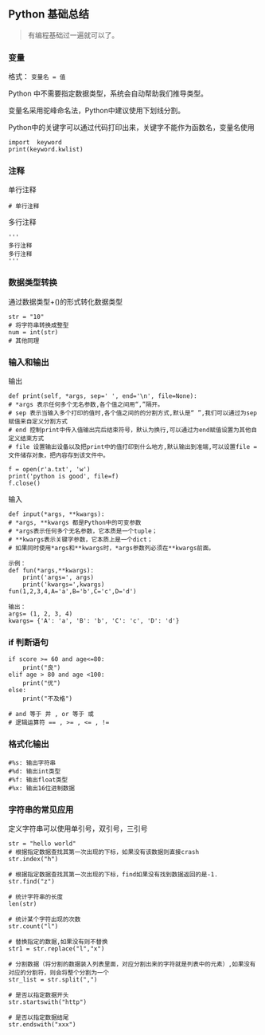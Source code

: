 ## Python 基础总结

>有编程基础过一遍就可以了。

### 变量

格式： `变量名 = 值`

Python 中不需要指定数据类型，系统会自动帮助我们推导类型。

变量名采用驼峰命名法，Python中建议使用下划线分割。

Python中的关键字可以通过代码打印出来，关键字不能作为函数名，变量名使用

```
import  keyword
print(keyword.kwlist)
```

### 注释
单行注释

```
# 单行注释
```

多行注释

```
'''
多行注释
多行注释
'''
```

### 数据类型转换
通过数据类型+()的形式转化数据类型

```
str = "10"
# 将字符串转换成整型
num = int(str)
# 其他同理

```

### 输入和输出
输出 

```
def print(self, *args, sep=' ', end='\n', file=None):
# *args 表示任何多个无名参数,各个值之间用“,”隔开。
# sep 表示当输入多个打印的值时,各个值之间的的分割方式,默认是“ ”,我们可以通过为sep赋值来自定义分割方式
# end 控制print中传入值输出完后结束符号，默认为换行,可以通过为end赋值设置为其他自定义结束方式
# file 设置输出设备以及把print中的值打印到什么地方,默认输出到准端,可以设置file = 文件储存对象，把内容存到该文件中。

f = open(r'a.txt', 'w')
print('python is good', file=f)
f.close()
```

输入

```
def input(*args, **kwargs):
# *args, **kwargs 都是Python中的可变参数
# *args表示任何多个无名参数，它本质是一个tuple； 
# **kwargs表示关键字参数，它本质上是一个dict； 
# 如果同时使用*args和**kwargs时，*args参数列必须在**kwargs前面。

示例：
def fun(*args,**kwargs):
    print('args=', args)
    print('kwargs=',kwargs)
fun(1,2,3,4,A='a',B='b',C='c',D='d')

输出：
args= (1, 2, 3, 4)
kwargs= {'A': 'a', 'B': 'b', 'C': 'c', 'D': 'd'}
```

### if 判断语句

```
if score >= 60 and age<=80:
    print("良")
elif age > 80 and age <100:
    print("优")
else:
    print("不及格")
    
# and 等于 并 , or 等于 或
# 逻辑运算符 == , >= , <= , !=
```

### 格式化输出
```
#%s: 输出字符串
#%d: 输出int类型
#%f: 输出float类型
#%x: 输出16位进制数据
```

### 字符串的常见应用
定义字符串可以使用单引号，双引号，三引号

```
str = "hello world"
# 根据指定数据查找其第一次出现的下标，如果没有该数据则直接crash
str.index("h")

# 根据指定数据查找其第一次出现的下标，find如果没有找到数据返回的是-1.
str.find("z")

# 统计字符串的长度
len(str)

# 统计某个字符出现的次数
str.count("l")

# 替换指定的数据,如果没有则不替换
str1 = str.replace("l","x")

# 分割数据（将分割的数据装入列表里面，对应分割出来的字符就是列表中的元素）,如果没有对应的分割符，则会将整个分割为一个
str_list = str.split(",")

# 是否以指定数据开头
str.startswith("http") 

# 是否以指定数据结尾
str.endswith("xxx")


```
